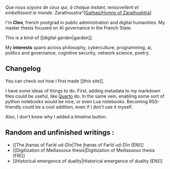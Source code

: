 *Que nous soyons de ceux*
*qui, à chaque instant,*
*renouvellent et embellissent le monde.*
Zarathoustra^[<a href="https://avesta.org/yasna/yasna.htm#y30">Gathas/Hymns of Zarathushtra</a>]

I'm **Cleo**, french postgrad in public administration and digital humanities. My master thesis focused on AI governance in the French State.

This is a kind-of [[digital garden|garden]].

My **interests** spans across philosophy, cyberculture, programming, ai, politics and governance, cognitive security, network science, poetry.

## Changelog

You can check out how I first made [[this site]].

I have some ideas of things to do. First, adding metadata to my markdown files could be useful, like [Quarto](https://quarto.org/) do. In the same vein, enabling some sort of python notebooks would be nice, or even Lua notebooks. Becoming RSS-friendly could be a cool addition, even if I don't use it myself.

Also, I don't know why I added a timeline button.

## **Random and unfinished writings :**

- [[The jhanas of Farīd ud-Dīn|The jhanas of Farīd ud-Dīn (EN)]]
- [[Digitization of Meillassoux thesis|Digitization of Meillassoux thesis (FR)]]
- [[Historical emergence of duality|Historical emergence of duality (EN)]]
